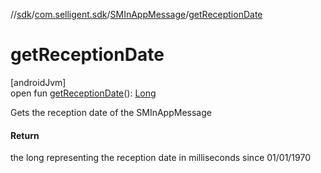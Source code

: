 //[sdk](../../../index.md)/[com.selligent.sdk](../index.md)/[SMInAppMessage](index.md)/[getReceptionDate](get-reception-date.md)

# getReceptionDate

[androidJvm]\
open fun [getReceptionDate](get-reception-date.md)(): [Long](https://kotlinlang.org/api/latest/jvm/stdlib/kotlin/-long/index.html)

Gets the reception date of the SMInAppMessage

#### Return

the long representing the reception date in milliseconds since 01/01/1970
